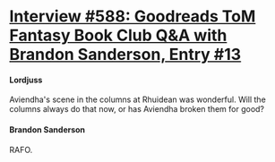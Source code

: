 # [Interview #588: Goodreads ToM Fantasy Book Club Q&A with Brandon Sanderson, Entry #13](https://www.theoryland.com/intvmain.php?i=588#13)

#### Lordjuss

Aviendha's scene in the columns at Rhuidean was wonderful. Will the columns always do that now, or has Aviendha broken them for good?

#### Brandon Sanderson

RAFO.

